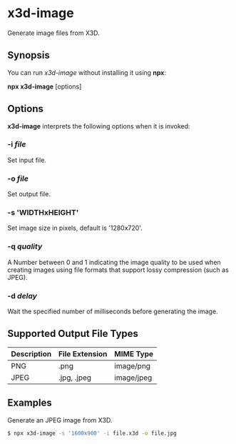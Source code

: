 # x3d-image

Generate image files from X3D.

## Synopsis

You can run *x3d-image* without installing it using **npx**:

**npx x3d-image** \[options\]

## Options

**x3d-image** interprets the following options when it is invoked:

### -i *file*

Set input file.

### -o *file*

Set output file.

### -s 'WIDTHxHEIGHT'

Set image size in pixels, default is '1280x720'.

### -q *quality*

A Number between 0 and 1 indicating the image quality to be used when creating images using file formats that support lossy compression (such as JPEG).

### -d *delay*

Wait the specified number of milliseconds before generating the image.

## Supported Output File Types

| Description | File Extension | MIME Type  |
|-------------|----------------|------------|
| PNG         | .png           | image/png  |
| JPEG        | .jpg, .jpeg    | image/jpeg |

## Examples

Generate an JPEG image from X3D.

```sh
$ npx x3d-image -s '1600x900' -i file.x3d -o file.jpg
```
